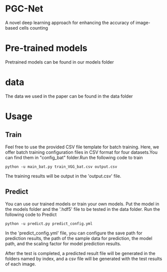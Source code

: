 # PGC-Net
A novel deep learning approach for enhancing the accuracy of  image-based cells counting
# Pre-trained models
Pretrained models can be found in our models folder
# data
The data we used in the paper can be found in the data folder
# Usage
## Train
Feel free to use the provided CSV file template for batch training. Here, we offer batch training configuration files in CSV format for four datasets.You can find them in "config_bat" folder.Run the following code to train

`python -u main_bat.py train_VGG_bat.csv output.csv`

The training results will be output in the 'output.csv' file.

## Predict
You can use our trained models or train your own models. Put the model in the models folder and the '.hdf5' file to be tested in the data folder. Run the following code to Predict

`python -u predict.py predict_config.yml`

In the 'predict_config.yml' file, you can configure the save path for prediction results, the path of the sample data for prediction, the model path, and the scaling factor for model prediction results.

After the test is completed, a predicted result file will be generated in the folders named by index, and a csv file will be generated with the test results of each image.

